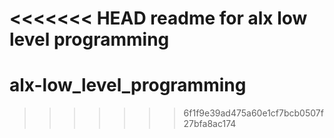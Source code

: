 <<<<<<< HEAD
readme for alx low level programming
=======
# alx-low_level_programming
>>>>>>> 6f1f9e39ad475a60e1cf7bcb0507f27bfa8ac174
